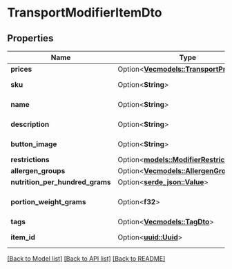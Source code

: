 # TransportModifierItemDto

## Properties

Name | Type | Description | Notes
------------ | ------------- | ------------- | -------------
**prices** | Option<[**Vec<models::TransportPriceDto>**](TransportPriceDto.md)> |  | [optional]
**sku** | Option<**String**> | Modifier's code | [optional]
**name** | Option<**String**> | Modifier's name | [optional]
**description** | Option<**String**> | Modifier's description | [optional]
**button_image** | Option<**String**> | Links to images | [optional]
**restrictions** | Option<[**models::ModifierRestrictionsDto**](ModifierRestrictionsDto.md)> |  | [optional]
**allergen_groups** | Option<[**Vec<models::AllergenGroupDto>**](AllergenGroupDto.md)> |  | [optional]
**nutrition_per_hundred_grams** | Option<[**serde_json::Value**](.md)> |  | [optional]
**portion_weight_grams** | Option<**f32**> | Modifier's weight in gramms | [optional]
**tags** | Option<[**Vec<models::TagDto>**](TagDto.md)> |  | [optional]
**item_id** | Option<[**uuid::Uuid**](uuid::Uuid.md)> | Modifier's Id | [optional]

[[Back to Model list]](../README.md#documentation-for-models) [[Back to API list]](../README.md#documentation-for-api-endpoints) [[Back to README]](../README.md)


